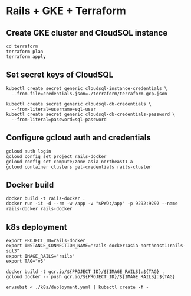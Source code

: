 # Rails + GKE + Terraform

## Create GKE cluster and CloudSQL instance

```
cd terraform
terraform plan
terraform apply
```

## Set secret keys of CloudSQL

```
kubectl create secret generic cloudsql-instance-credentials \
  --from-file=credentials.json=./terraform/terraform-gcp.json

kubectl create secret generic cloudsql-db-credentials \
  --from-literal=username=sql-user
kubectl create secret generic cloudsql-db-credentials-password \
  --from-literal=password=sql-password
```

## Configure gcloud auth and credentials

```
gcloud auth login
gcloud config set project rails-docker
gcloud config set compute/zone asia-northeast1-a
gcloud container clusters get-credentials rails-cluster
```

## Docker build

```
docker build -t rails-docker .
docker run -it -d --rm -w /app -v "$PWD:/app" -p 9292:9292 --name rails-docker rails-docker
```

## k8s deployment

```
export PROJECT_ID=rails-docker
export INSTANCE_CONNECTION_NAME="rails-docker:asia-northeast1:rails-sql3"
export IMAGE_RAILS="rails"
export TAG="v5"
```

```
docker build -t gcr.io/${PROJECT_ID}/${IMAGE_RAILS}:${TAG} .
gcloud docker -- push gcr.io/${PROJECT_ID}/${IMAGE_RAILS}:${TAG}

envsubst < ./k8s/deployment.yaml | kubectl create -f -
```
